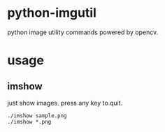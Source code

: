 # python-imgutil

python image utility commands powered by opencv.

# usage

## imshow

just show images.
press any key to quit.

    ./imshow sample.png
    ./imshow *.png


